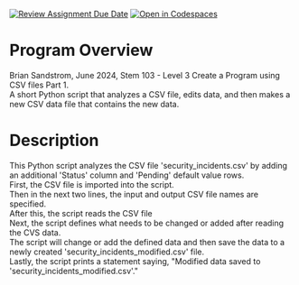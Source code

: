 [![Review Assignment Due Date](https://classroom.github.com/assets/deadline-readme-button-24ddc0f5d75046c5622901739e7c5dd533143b0c8e959d652212380cedb1ea36.svg)](https://classroom.github.com/a/FBzKYJru)
[![Open in Codespaces](https://classroom.github.com/assets/launch-codespace-7f7980b617ed060a017424585567c406b6ee15c891e84e1186181d67ecf80aa0.svg)](https://classroom.github.com/open-in-codespaces?assignment_repo_id=15187943)

# Program Overview 
Brian Sandstrom, June 2024, Stem 103 - Level 3 Create a Program using CSV files Part 1.\
A short Python script that analyzes a CSV file, edits data, and then makes a new CSV data file that contains the new data.
# Description
This Python script analyzes the CSV file 'security_incidents.csv' by adding an additional 'Status' column and 'Pending' default value rows.\
First, the CSV file is imported into the script.\
Then in the next two lines, the input and output CSV file names are specified.\
After this, the script reads the CSV file\
Next, the script defines what needs to be changed or added after reading the CVS data.\
The script will change or add the defined data and then save the data to a newly created 'security_incidents_modified.csv' file.\
Lastly, the script prints a statement saying, "Modified data saved to 'security_incidents_modified.csv'."

